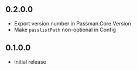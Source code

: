 ## 0.2.0.0

* Export version number in Passman.Core.Version
* Make `passlistPath` non-optional in Config

## 0.1.0.0

* Initial release
